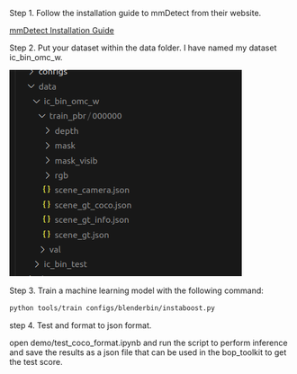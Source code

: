 Step 1. Follow the installation guide to mmDetect from their website. 

[mmDetect Installation Guide](https://mmdetection.readthedocs.io/en/latest/get_started.html)

Step 2. Put your dataset within the data folder. I have named my dataset ic_bin_omc_w.

![Alt text](image.png)

Step 3. Train a machine learning model with the following command:

``` bash
python tools/train configs/blenderbin/instaboost.py
```

step 4. Test and format to json format. 

open demo/test_coco_format.ipynb and run the script to perform inference and save the results as a json file that can be used in the bop_toolkit to get the test score. 